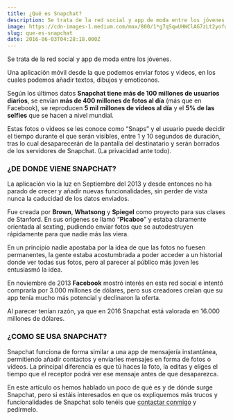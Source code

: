 ```yaml
---
title: ¿Qué es Snapchat?
description: Se trata de la red social y app de moda entre los jóvenes.
image: https://cdn-images-1.medium.com/max/800/1*g7qSqwUHWClAG7zLt2yofw.png
slug: que-es-snapchat
date: 2016-06-03T04:28:18.000Z
---
```


Se trata de la red social y app de moda entre los jóvenes.

Una aplicación móvil desde la que podemos enviar fotos y videos, en los cuales podemos añadir textos, dibujos y emoticonos.

Según los últimos datos **Snapchat tiene más de 100 millones de usuarios diarios**, se envían **más de 400 millones de fotos al día** (más que en Facebook), se reproducen **5 mil millones de vídeos al día** y el **5% de las selfies** que se hacen a nivel mundial.

Estas fotos o videos se les conoce como “Snaps” y el usuario puede decidir el tiempo durante el que serán visibles, entre 1 y 10 segundos de duración, tras lo cual desaparecerán de la pantalla del destinatario y serán borrados de los servidores de Snapchat. (La privacidad ante todo).

### ¿DE DONDE VIENE SNAPCHAT?

La aplicación vio la luz en Septiembre del 2013 y desde entonces no ha parado de crecer y añadir nuevas funcionalidades, sin perder de vista nunca la caducidad de los datos enviados.

Fue creada por **Brown**, **Whatsong** y **Spiegel** como proyecto para sus clases de Stanford. En sus orígenes se llamó “**Picaboo**” y estaba claramente orientada al sexting, pudiendo enviar fotos que se autodestruyen rápidamente para que nadie más las viera.

En un principio nadie apostaba por la idea de que las fotos no fuesen permanentes, la gente estaba acostumbrada a poder acceder a un historial donde ver todas sus fotos, pero al parecer al público más joven les entusiasmó la idea.

En noviembre de 2013 **Facebook** mostró interés en esta red social e intentó comprarla por 3.000 millones de dólares, pero sus creadores creían que su app tenía mucho más potencial y declinaron la oferta.

Al parecer tenían razón, ya que en 2016 Snapchat está valorada en 16.000 millones de dólares.

### ¿COMO SE USA SNAPCHAT?

Snapchat funciona de forma similar a una app de mensajería instantánea, permitiendo añadir contactos y enviarles mensajes en forma de fotos o vídeos. La principal diferencia es que tú haces la foto, la editas y eliges el tiempo que el receptor podrá ver ese mensaje antes de que desaparezca.

En este artículo os hemos hablado un poco de qué es y de dónde surge Snapchat, pero si estáis interesados en que os expliquemos más trucos y funcionalidades de Snapchat solo tenéis que [contactar conmigo](mailto:info@ajra.es) y pedírmelo.
